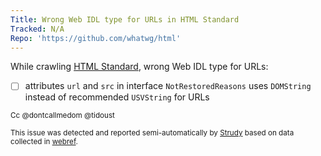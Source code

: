 ```yaml
---
Title: Wrong Web IDL type for URLs in HTML Standard
Tracked: N/A
Repo: 'https://github.com/whatwg/html'
---
```


While crawling [HTML Standard](https://html.spec.whatwg.org/multipage/), wrong Web IDL type for URLs:
* [ ] attributes `url` and `src` in interface `NotRestoredReasons` uses `DOMString` instead of recommended `USVString` for URLs

<sub>Cc @dontcallmedom @tidoust</sub>

<sub>This issue was detected and reported semi-automatically by [Strudy](https://github.com/w3c/strudy/) based on data collected in [webref](https://github.com/w3c/webref/).</sub>
